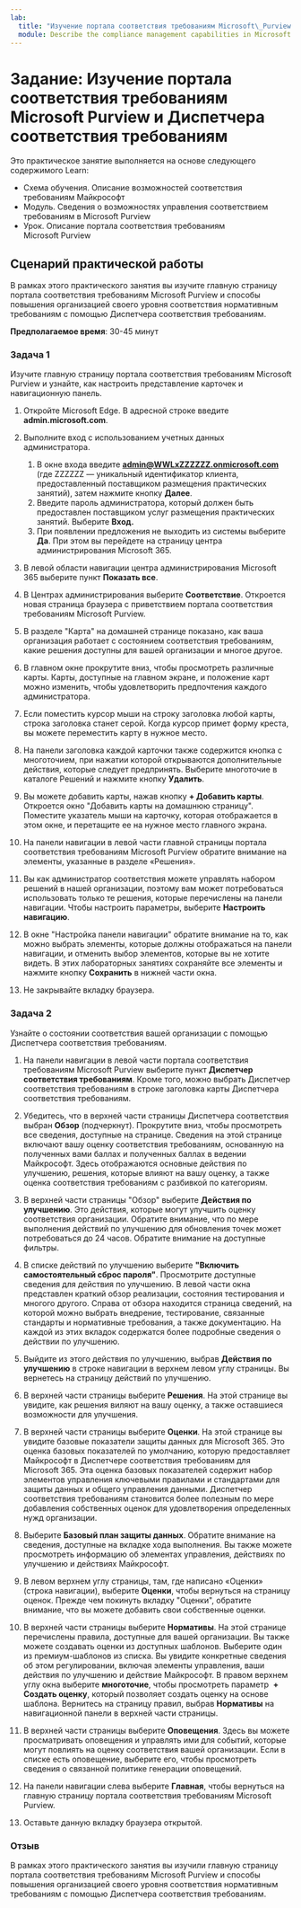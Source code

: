 ```yaml
---
lab:
  title: "Изучение портала соответствия требованиям Microsoft\_Purview и Диспетчера соответствия требованиям"
  module: Describe the compliance management capabilities in Microsoft Purview
---
```


# Задание: Изучение портала соответствия требованиям Microsoft Purview и Диспетчера соответствия требованиям

Это практическое занятие выполняется на основе следующего содержимого Learn:

- Схема обучения. Описание возможностей соответствия требованиям Майкрософт
- Модуль. Сведения о возможностях управления соответствием требованиям в Microsoft Purview
- Урок. Описание портала соответствия требованиям Microsoft Purview

## Сценарий практической работы

В рамках этого практического занятия вы изучите главную страницу портала соответствия требованиям Microsoft Purview и способы повышения организацией своего уровня соответствия нормативным требованиям с помощью Диспетчера соответствия требованиям.

**Предполагаемое время**: 30-45 минут

### Задача 1

Изучите главную страницу портала соответствия требованиям Microsoft Purview и узнайте, как настроить представление карточек и навигационную панель.

1. Откройте Microsoft Edge. В адресной строке введите **admin.microsoft.com**.
1. Выполните вход с использованием учетных данных администратора.
    1. В окне входа введите **admin@WWLxZZZZZZ.onmicrosoft.com** (где ZZZZZZ — уникальный идентификатор клиента, предоставленный поставщиком размещения практических занятий), затем нажмите кнопку **Далее**.
    1. Введите пароль администратора, который должен быть предоставлен поставщиком услуг размещения практических занятий. Выберите **Вход.**
    1. При появлении предложения не выходить из системы выберите **Да**. При этом вы перейдете на страницу центра администрирования Microsoft 365.

1. В левой области навигации центра администрирования Microsoft 365 выберите пункт **Показать все**.

1. В Центрах администрирования выберите **Соответствие**.  Откроется новая страница браузера с приветствием портала соответствия требованиям Microsoft Purview.  

1. В разделе "Карта" на домашней странице показано, как ваша организация работает с состоянием соответствия требованиям, какие решения доступны для вашей организации и многое другое.

1. В главном окне прокрутите вниз, чтобы просмотреть различные карты. Карты, доступные на главном экране, и положение карт можно изменить, чтобы удовлетворить предпочтения каждого администратора.  

1. Если поместить курсор мыши на строку заголовка любой карты, строка заголовка станет серой.  Когда курсор примет форму креста, вы можете переместить карту в нужное место.

1. На панели заголовка каждой карточки также содержится кнопка с многоточием, при нажатии которой открываются дополнительные действия, которые следует предпринять.  Выберите многоточие в каталоге Решений и нажмите кнопку **Удалить**.

1. Вы можете добавить карты, нажав кнопку **+ Добавить карты**.  Откроется окно "Добавить карты на домашнюю страницу".  Поместите указатель мыши на карточку, которая отображается в этом окне, и перетащите ее на нужное место главного экрана.

1. На панели навигации в левой части главной страницы портала соответствия требованиям Microsoft Purview обратите внимание на элементы, указанные в разделе «Решения».  

1. Вы как администратор соответствия можете управлять набором решений в нашей организации, поэтому вам может потребоваться использовать только те решения, которые перечислены на панели навигации. Чтобы настроить параметры, выберите **Настроить навигацию**.  

1. В окне "Настройка панели навигации" обратите внимание на то, как можно выбрать элементы, которые должны отображаться на панели навигации, и отменить выбор элементов, которые вы не хотите видеть. В этих лабораторных занятиях сохраняйте все элементы и нажмите кнопку **Сохранить** в нижней части окна.  

1. Не закрывайте вкладку браузера.

### Задача 2

Узнайте о состоянии соответствия вашей организации с помощью Диспетчера соответствия требованиям.

1. На панели навигации в левой части портала соответствия требованиям Microsoft Purview выберите пункт **Диспетчер соответствия требованиям**.  Кроме того, можно выбрать Диспетчер соответствия требованиям в строке заголовка карты Диспетчера соответствия требованиям.

1. Убедитесь, что в верхней части страницы Диспетчера соответствия выбран **Обзор** (подчеркнут). Прокрутите вниз, чтобы просмотреть все сведения, доступные на странице.  Сведения на этой странице включают вашу оценку соответствия требованиям, основанную на полученных вами баллах и полученных баллах в ведении Майкрософт.   Здесь отображаются основные действия по улучшению, решения, которые влияют на вашу оценку, а также оценка соответствия требованиям с разбивкой по категориям.

1. В верхней части страницы "Обзор" выберите **Действия по улучшению**.  Это действия, которые могут улучшить оценку соответствия организации. Обратите внимание, что по мере выполнения действий по улучшению для обновления точек может потребоваться до 24 часов.  Обратите внимание на доступные фильтры.

1. В списке действий по улучшению выберите **"Включить самостоятельный сброс пароля"**.  Просмотрите доступные сведения для действия по улучшению.  В левой части окна представлен краткий обзор реализации, состояния тестирования и многого другого. Справа от обзора находится страница сведений, на которой можно выбрать внедрение, тестирование, связанные стандарты и нормативные требования, а также документацию. На каждой из этих вкладок содержатся более подробные сведения о действии по улучшению.

1. Выйдите из этого действия по улучшению, выбрав **Действия по улучшению** в строке навигации в верхнем левом углу страницы.  Вы вернетесь на страницу действий по улучшению.

1. В верхней части страницы выберите **Решения**. На этой странице вы увидите, как решения виляют на вашу оценку, а также оставшиеся возможности для улучшения.

1. В верхней части страницы выберите **Оценки**. На этой странице вы увидите базовые показатели защиты данных для Microsoft 365.  Это оценка базовых показателей по умолчанию, которую предоставляет Майкрософт в Диспетчере соответствия требованиям для Microsoft 365.  Эта оценка базовых показателей содержит набор элементов управления ключевыми правилами и стандартами для защиты данных и общего управления данными. Диспетчер соответствия требованиям становится более полезным по мере добавления собственных оценок для удовлетворения определенных нужд организации.

1. Выберите **Базовый план защиты данных**.  Обратите внимание на сведения, доступные на вкладке хода выполнения. Вы также можете просмотреть информацию об элементах управления, действиях по улучшению и действиях Майкрософт.  

1. В левом верхнем углу страницы, там, где написано «Оценки» (строка навигации), выберите **Оценки**, чтобы вернуться на страницу оценок.  Прежде чем покинуть вкладку "Оценки", обратите внимание, что вы можете добавить свои собственные оценки.

1. В верхней части страницы выберите **Нормативы**.  На этой странице перечислены правила, доступные для вашей организации. Вы также можете создавать оценки из доступных шаблонов.  Выберите один из премиум-шаблонов из списка.  Вы увидите конкретные сведения об этом регулировании, включая элементы управления, ваши действия по улучшению и действие Майкрософт.  В правом верхнем углу окна выберите **многоточие**, чтобы просмотреть параметр  **+ Создать оценку**, который позволяет создать оценку на основе шаблона.  Вернитесь на страницу правил, выбрав **Нормативы** на навигационной панели в верхней части страницы.

1. В верхней части страницы выберите **Оповещения**.   Здесь вы можете просматривать оповещения и управлять ими для событий, которые могут повлиять на оценку соответствия вашей организации.  Если в списке есть оповещение, выберите его, чтобы просмотреть сведения о связанной политике генерации оповещений.

1. На панели навигации слева выберите **Главная**, чтобы вернуться на главную страницу портала соответствия требованиям Microsoft Purview.

1. Оставьте данную вкладку браузера открытой.

### Отзыв

В рамках этого практического занятия вы изучили главную страницу портала соответствия требованиям Microsoft Purview и способы повышения организацией своего уровня соответствия нормативным требованиям с помощью Диспетчера соответствия требованиям.
